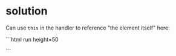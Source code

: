 # solution

Can use `this` in the handler to reference "the element itself" here:

\`\`\`html run height=50

\`\`\`

